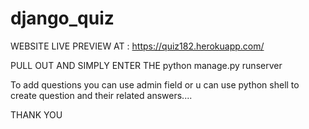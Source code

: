 # django_quiz

WEBSITE LIVE PREVIEW AT : https://quiz182.herokuapp.com/

PULL OUT AND SIMPLY ENTER THE python manage.py runserver

To add questions you can use admin field or u can use python shell to create question and their related answers....

THANK YOU 
